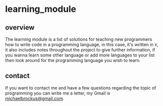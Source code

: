 # learning_module

## overview

The learning module is a list of solutions
for teaching new programmers how to write
code in a programming language, in this
case, it's written in `X`, it also includes
notes throughout the project to give further
information, if you wanna learn some other
language or add more languages to your list
then look around for the programming language
you wish to learn.

## contact

If you want to contact me and have a few questions
regarding the topic of programming you can write
me a letter, my Gmail is <michaelbrockus@gmail.com>.
